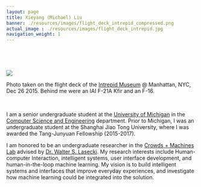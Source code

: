 ```yaml
---
layout: page
title: Xieyang (Michael) Liu
banner: ./resources/images/flight_deck_intrepid_compressed.png
actual_image : ./resources/images/flight_deck_intrepid.jpg
navigation_weight: 1
---
```


## &nbsp;


<div><!--<a href="{{ page.actual_image }}" >-->
<img class="about-image" src="{{ page.banner }}"><!--</a>--></div>
<p class="message figcaption">Photo taken on the flight deck of the <a href="https://www.intrepidmuseum.org" >Intrepid Museum</a> @ Manhattan, NYC, Dec 26 2015. Behind me were an IAI F-21A Kfir and an F-16.</p>

<br />




<!-- Hi, I'm Xieyang Liu! You can call me **Michael**! -->

I am a senior undergraduate student at the [University of Michigan](https://www.umich.edu/) in the [Computer Science and Engineering](http://eecs.umich.edu/cse/) department. Prior to Michigan, I was an undergraduate student at the Shanghai Jiao Tong University, where I was awarded the Tang-Junyuan Fellowship (2015-2017).


I am honored to be an undergraduate researcher in the [Crowds + Machines Lab](http://web.eecs.umich.edu/~wlasecki/croma.html) advised by [Dr. Walter S. Lasecki](https://web.eecs.umich.edu/~wlasecki/). My research interests include Human-computer Interaction, intelligent systems, user interface development, and human-in-the-loop machine learning. My vision is to build intelligent systems and interfaces that improve everyday experiences, and investigate how machine learning could be integrated into the solution.


<!--
I began my **programming journey** with `C` and `C++`, so I'm pretty familiar with those two languages. I'm also good at using `MATLAB` to do **batch processing** and **image manipulation**, which is very common in **machine learning** and **computer vision**. I'm currently using `Java` and `Python` to write several course projects as well as other small applications.

Right now, I'm focusing on using `HTML5`, `JavaScript`, `CSS`, `jQuery`, `Bootstrap`, etc., to perform web-development. The direct result is this [Homepage](/) I've been developing and maintaining. I recently re-wrote the entire site using [Jekyll](https://jekyllrb.com/), which is a simple, awesome, blog-aware, static site generator.  
-->
<!--
<p class="message" id="showDay"></p>

```javascript
var themePack = {
  black :   "theme-base-07",
  red   :   "theme-base-08",
  green :   "theme-base-0b",
  cyan  :   "theme-base-0c",
  blue  :   "theme-base-0d"
}

function changeThemeAccordingToDay () {
  var bodyHandle = $("body");
  bodyHandle.removeAttr("class");

  switch (new Date().getDay()) {
    case 0:   /* --- Sunday ---  */
        bodyHandle.addClass(themePack.red);
      break;
    case 1:   /* --- Monday ---  */
        bodyHandle.addClass(themePack.green);
      break;
    case 3:   /* --- Wednesday ---  */
        bodyHandle.addClass(themePack.cyan);
      break;
    case 5:   /* --- Friday ---  */
        bodyHandle.addClass(themePack.blue);
      break;
    case 2:   /* --- Tuesday ---  */
    case 4:   /* --- Thursday ---  */
    case 6:   /* --- Saturday ---  */
    default:
        bodyHandle.addClass(themePack.black);
      break;
  }
}
```

<script>
function showDay() {
  var para = document.getElementById("showDay");
  var message = "Hi there! Today is <strong>";
  switch (new Date().getDay()) {
    case 0:   
        message += "Sunday</strong>! According to the following code snippet, you'll be served with a <a href='' style='pointer-events: none;'>Red</a> theme!";
      break;
    case 1:   
        message += "Monday</strong>! According to the following code snippet, you'll be served with a <a href='' style='pointer-events: none;'>Green</a> theme!";
      break;
    case 3:
        message += "Wednesday</strong>! According to the following code snippet, you'll be served with a <a href='' style='pointer-events: none;'>Cyan</a> theme!";
      break;
    case 5:
        message += "Friday</strong>! According to the following code snippet, you'll be served with a <a href='' style='pointer-events: none;'>Blue</a> theme!";
      break;
    case 2:
        message += "Tuesday</strong>! According to the following code snippet, you'll be served with a <a href='' style='pointer-events: none;'>Black</a> theme!";
      break;
    case 4:
        message += "Thursday</strong>! According to the following code snippet, you'll be served with a <a href='' style='pointer-events: none;'>Black</a> theme!";
      break;
    case 6:
        message += "Saturday</strong>! According to the following code snippet, you'll be served with a <a href='' style='pointer-events: none;'>Black</a> theme!";
      break;
  }
  para.innerHTML = message;
}

$(document).ready(function() {
  showDay();
});

</script>
-->

<!--
I learned `LaTeX` during my freshmen year while writing project papers. During my time serving as a teaching assistant for a multivariate calculus course, I dedicated much of my time mastering `Beamer`, which is one of the `LaTeX` packages that deals specifically with presentations. To take a look at those presentations I created, please hit the [Selected Works](./works.html) button in the navigation bar.

Please hit the [Skill Set](./skills.html) button in the navigation bar to view my current yet developing skill set...
-->
